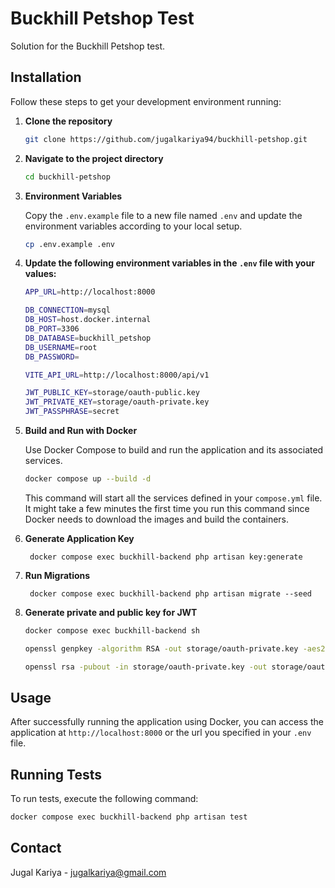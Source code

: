 # Buckhill Petshop Test

Solution for the Buckhill Petshop test.

## Installation

Follow these steps to get your development environment running:

1. **Clone the repository**

   ```bash
   git clone https://github.com/jugalkariya94/buckhill-petshop.git
   ```

2. **Navigate to the project directory**

   ```bash
   cd buckhill-petshop
   ```

3. **Environment Variables**

   Copy the `.env.example` file to a new file named `.env` and update the environment variables according to your local setup.

   ```bash
   cp .env.example .env
   ```

4. **Update the following environment variables in the `.env` file with your values:**

    ```bash
    APP_URL=http://localhost:8000
    
    DB_CONNECTION=mysql
    DB_HOST=host.docker.internal
    DB_PORT=3306
    DB_DATABASE=buckhill_petshop
    DB_USERNAME=root
    DB_PASSWORD=
    
    VITE_API_URL=http://localhost:8000/api/v1
   
    JWT_PUBLIC_KEY=storage/oauth-public.key
    JWT_PRIVATE_KEY=storage/oauth-private.key
    JWT_PASSPHRASE=secret
    
    ```
5. **Build and Run with Docker**

   Use Docker Compose to build and run the application and its associated services.

   ```bash
   docker compose up --build -d
   ```

   This command will start all the services defined in your `compose.yml` file. It might take a few minutes the first time you run this command since Docker needs to download the images and build the containers.
6. **Generate Application Key**

   ```
    docker compose exec buckhill-backend php artisan key:generate
    ```
7. **Run Migrations**

   ```
    docker compose exec buckhill-backend php artisan migrate --seed
    ```
8. **Generate private and public key for JWT**
   ```bash
   docker compose exec buckhill-backend sh
   ```
   ```bash
   openssl genpkey -algorithm RSA -out storage/oauth-private.key -aes256
   ```
   ```bash
   openssl rsa -pubout -in storage/oauth-private.key -out storage/oauth-public.key
   ```    

## Usage

After successfully running the application using Docker, you can access the application at `http://localhost:8000` or the url you specified in your `.env` file.

## Running Tests

To run tests, execute the following command:

```bash
docker compose exec buckhill-backend php artisan test
```


## Contact

Jugal Kariya - jugalkariya@gmail.com
